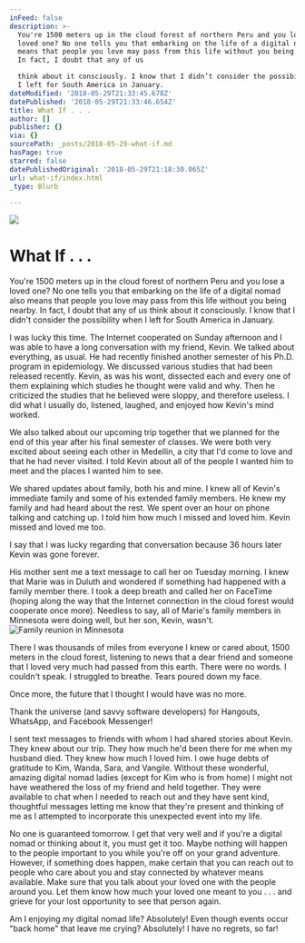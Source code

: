 ```yaml
---
inFeed: false
description: >-
  You're 1500 meters up in the cloud forest of northern Peru and you lose a
  loved one? No one tells you that embarking on the life of a digital nomad also
  means that people you love may pass from this life without you being nearby.
  In fact, I doubt that any of us

  think about it consciously. I know that I didn’t consider the possibility when
  I left for South America in January.
dateModified: '2018-05-29T21:33:45.678Z'
datePublished: '2018-05-29T21:33:46.654Z'
title: What If . . .
author: []
publisher: {}
via: {}
sourcePath: _posts/2018-05-29-what-if.md
hasPage: true
starred: false
datePublishedOriginal: '2018-05-29T21:18:30.065Z'
url: what-if/index.html
_type: Blurb

---
```

![](https://the-grid-user-content.s3-us-west-2.amazonaws.com/1c4524d7-4342-451e-b514-d3fbf4ed1a33.jpg)

# What If . . .

You're 1500 meters up in the cloud forest of northern Peru and you lose a loved one? No one tells you that embarking on the life of a digital nomad also means that people you love may pass from this life without you being nearby. In fact, I doubt that any of us
think about it consciously. I know that I didn't consider the possibility when I left for South America in January.

I was lucky this time. The Internet cooperated on Sunday afternoon and I was able to have a long conversation with my friend, Kevin. We talked about everything, as usual. He had recently finished another semester of his Ph.D. program in epidemiology. We discussed various studies that had been released recently. Kevin, as was his wont,
dissected each and every one of them explaining which studies he thought were valid and why. Then he criticized the studies that he believed were sloppy, and therefore useless. I did what I usually do, listened, laughed, and enjoyed how Kevin's mind worked.

We also talked about our upcoming trip together that we planned for the end of this year after his final semester of classes. We were both very excited about seeing each other in Medellin, a city that I'd come to love and that he had never visited. I told Kevin about
all of the people I wanted him to meet and the places I wanted him to see.

We shared updates about family, both his and mine. I knew all of Kevin's immediate family and some of his extended family members. He knew my family and had heard about the rest. We spent over an hour on phone talking and catching up. I told him how much I missed and loved him. Kevin missed and loved me too.

I say that I was lucky regarding that conversation because 36 hours later Kevin was gone forever.

His mother sent me a text message to call her on Tuesday morning. I knew that Marie was in Duluth and wondered if something had happened with a family member there. I took a deep breath and called her on FaceTime (hoping along the way that the Internet connection in the cloud forest would cooperate once more). Needless to say, all of Marie's
family members in Minnesota were doing well, but her son, Kevin, wasn't.
![Family reunion in Minnesota](https://the-grid-user-content.s3-us-west-2.amazonaws.com/fbf06f5e-5388-4cf8-b66f-9e7e146dbf3f.jpg)

There I was thousands of miles from everyone I knew or cared about, 1500 meters in the cloud forest, listening to news that a dear friend and someone that I loved very much had passed from this earth. There were no words. I couldn't speak. I struggled to breathe. Tears poured down my face.

Once more, the future that I thought I would have was no more.

Thank the universe (and savvy software developers) for Hangouts, WhatsApp, and Facebook Messenger!

I sent text messages to friends with whom I had shared stories about Kevin. They knew about our trip. They how much he'd been there for me when my husband died. They knew how much I loved him.  I owe huge debts of gratitude to Kim, Wanda, Sara, and Vangile.
Without these wonderful, amazing digital nomad ladies (except for Kim who is from home) I might not have weathered the loss of my friend and held together. They were available to chat when I needed to reach out and they have sent kind, thoughtful messages letting me know that they're present and thinking of me as I attempted to incorporate this unexpected event into my life.

No one is guaranteed tomorrow. I get that very well and if you're a digital nomad or thinking about it, you must get it too. Maybe nothing will happen to the people important to you while you're off on your grand adventure. However, if something does happen, make certain that you can reach out to people who care about you and stay connected by
whatever means available. Make sure that you talk about your loved one with the people around you. Let them know how much your loved one meant to you . . . and grieve for your lost opportunity to see that person again.

Am I enjoying my digital nomad life? Absolutely! Even though events occur "back home" that leave me crying? Absolutely! I have no regrets, so far!